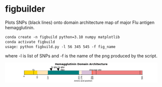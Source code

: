 # figbuilder
Plots SNPs (black lines) onto domain architecture map of major Flu antigen hemagglutinin.

```create and activate conda environment:
conda create -n figbuild python=3.10 numpy matplotlib
conda activate figbuild
usage: python figbuild.py -l 56 345 545 -f fig_name
```

where -l is list of SNPs and -f is the name of the png produced by the script.



![alt text](https://github.com/nicolepaterson/figbuilder/blob/main/Figure_1.png)
